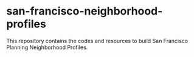 # san-francisco-neighborhood-profiles
 This repository contains the codes and resources to build San Francisco Planning Neighborhood Profiles. 
